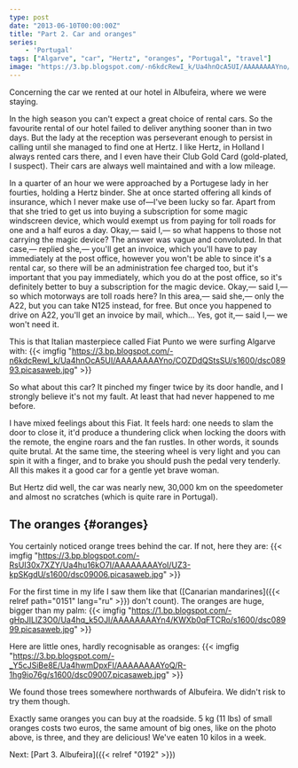 ```yaml
---
type: post
date: "2013-06-10T00:00:00Z"
title: "Part 2. Car and oranges"
series:
    - 'Portugal'
tags: ["Algarve", "car", "Hertz", "oranges", "Portugal", "travel"]
image: "https://3.bp.blogspot.com/-n6kdcRewI_k/Ua4hnOcA5UI/AAAAAAAAYno/COZDdQStsSU/s1600/dsc08993.picasaweb.jpg"
---
```


Concerning the car we rented at our hotel in Albufeira, where we were staying.

<!--more-->

In the high season you can't expect a great choice of rental cars. So the favourite rental of our hotel failed to deliver anything sooner than in two days. But the lady at the reception was perseverant enough to persist in calling until she managed to find one at Hertz. I like Hertz, in Holland I always rented cars there, and I even have their Club Gold Card (gold-plated, I suspect). Their cars are always well maintained and with a low mileage.

In a quarter of an hour we were approached by a Portugese lady in her fourties, holding a Hertz binder. She at once started offering all kinds of insurance, which I never make use of—I've been lucky so far. Apart from that she tried to get us into buying a subscription for some magic windscreen device, which would exempt us from paying for toll roads for one and a half euros a day. Okay,— said I,— so what happens to those not carrying the magic device? The answer was vague and convoluted. In that case,— replied she,— you'll get an invoice, which you'll have to pay immediately at the post office, however you won't be able to since it's a rental car, so there will be an administration fee charged too, but it's important that you pay immediately, which you do at the post office, so it's definitely better to buy a subscription for the magic device. Okay,— said I,— so which motorways are toll roads here? In this area,— said she,— only the A22, but you can take N125 instead, for free. But once you happened to drive on A22, you'll get an invoice by mail, which… Yes, got it,— said I,— we won't need it.

This is that Italian masterpiece called Fiat Punto we were surfing Algarve with:
{{< imgfig "https://3.bp.blogspot.com/-n6kdcRewI_k/Ua4hnOcA5UI/AAAAAAAAYno/COZDdQStsSU/s1600/dsc08993.picasaweb.jpg" >}}

So what about this car? It pinched my finger twice by its door handle, and I strongly believe it's not my fault. At least that had never happened to me before.

I have mixed feelings about this Fiat. It feels hard: one needs to slam the door to close it, it'd produce a thundering click when locking the doors with the remote, the engine roars and the fan rustles. In other words, it sounds quite brutal. At the same time, the steering wheel is very light and you can spin it with a finger, and to brake you should push the pedal very tenderly. All this makes it a good car for a gentle yet brave woman.

But Hertz did well, the car was nearly new, 30,000 km on the speedometer and almost no scratches (which is quite rare in Portugal).

## The oranges {#oranges}

You certainly noticed orange trees behind the car. If not, here they are:
{{< imgfig "https://3.bp.blogspot.com/-RsUI30x7XZY/Ua4hu16kO7I/AAAAAAAAYoI/UZ3-kpSKgdU/s1600/dsc09006.picasaweb.jpg" >}}

For the first time in my life I saw them like that ([Canarian mandarines]({{< relref path="0151" lang="ru" >}}) don't count). The oranges are huge, bigger than my palm:
{{< imgfig "https://1.bp.blogspot.com/-gHpJILlZ3O0/Ua4hq_k5OJI/AAAAAAAAYn4/KWXb0qFTCRo/s1600/dsc08999.picasaweb.jpg" >}}

Here are little ones, hardly recognisable as oranges:
{{< imgfig "https://3.bp.blogspot.com/-_Y5cJSiBe8E/Ua4hwmDpxFI/AAAAAAAAYoQ/R-1hg9io76g/s1600/dsc09007.picasaweb.jpg" >}}

We found those trees somewhere northwards of Albufeira. We didn't risk to try them though.

Exactly same oranges you can buy at the roadside. 5 kg (11 lbs) of small oranges costs two euros, the same amount of big ones, like on the photo above, is three, and they are delicious! We've eaten 10 kilos in a week.

Next: [Part 3. Albufeira]({{< relref "0192" >}})
